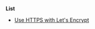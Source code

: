 __List__
- [Use HTTPS with Let's Encrypt](https://github.com/wonism/TIL/tree/master/back-end/nginx/lets-encrypt-example)
